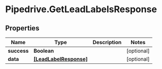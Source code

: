# Pipedrive.GetLeadLabelsResponse

## Properties

Name | Type | Description | Notes
------------ | ------------- | ------------- | -------------
**success** | **Boolean** |  | [optional] 
**data** | [**[LeadLabelResponse]**](LeadLabelResponse.md) |  | [optional] 


